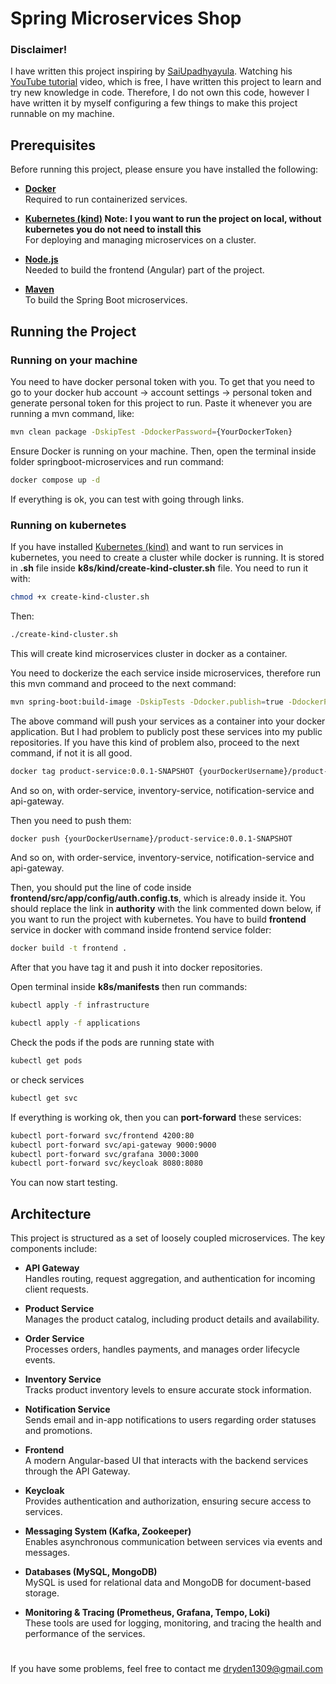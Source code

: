 # Spring Microservices Shop

### Disclaimer!
 I have written this project inspiring by [SaiUpadhyayula](https://github.com/SaiUpadhyayula). Watching his [YouTube tutorial](https://youtu.be/yn_stY3HCr8?si=YpNBuUW4a2r36nSg) video, which is free, I have written this project to learn and try new knowledge in code. Therefore, I do not own this code, however I have written it by myself configuring a few things to make this project runnable on my machine. 

## Prerequisites

Before running this project, please ensure you have installed the following:

- **[Docker](https://www.docker.com/get-started)**  
  Required to run containerized services.

- **[Kubernetes (kind)](https://kind.sigs.k8s.io/) Note: I you want to run the project on local, without kubernetes you do not need to install this**  
  For deploying and managing microservices on a cluster.

- **[Node.js](https://nodejs.org/en/)**  
  Needed to build the frontend (Angular) part of the project.

- **[Maven](https://maven.apache.org/)**  
  To build the Spring Boot microservices.


## Running the Project

### Running on your machine

You need to have docker personal token with you. To get that you need to go to your docker hub account -> account settings -> personal token and generate personal token for this project to run. Paste it whenever you are running a mvn command, like:

```bash
mvn clean package -DskipTest -DdockerPassword={YourDockerToken}
```

Ensure Docker is running on your machine. Then, open the terminal inside folder springboot-microservices and run command:

```bash
docker compose up -d
```

If everything is ok, you can test with going through links.


### Running on kubernetes

If you have installed [Kubernetes (kind)](https://kind.sigs.k8s.io/) and want to run services in kubernetes, you need to create a cluster while docker is running. It is stored in **.sh** file inside **k8s/kind/create-kind-cluster.sh** file. You need to run it with:


```bash
chmod +x create-kind-cluster.sh
```
Then:

```bash
./create-kind-cluster.sh
```

This will create kind microservices cluster in docker as a container.

You need to dockerize the each service inside microservices, therefore run this mvn command and proceed to the next command:

```bash
mvn spring-boot:build-image -DskipTests -Ddocker.publish=true -DdockerPassword={YourDockerToken}
```

The above command will push your services as a container into your docker application. But I had problem to publicly post these services into my public repositories. If you have this kind of problem also, proceed to the next command, if not it is all good.

```bash
docker tag product-service:0.0.1-SNAPSHOT {yourDockerUsername}/product-service:0.0.1-SNAPSHOT
```

And so on, with order-service, inventory-service, notification-service and api-gateway.

Then you need to push them:

```bash
docker push {yourDockerUsername}/product-service:0.0.1-SNAPSHOT
```

And so on, with order-service, inventory-service, notification-service and api-gateway.

Then, you should put the line of code inside **frontend/src/app/config/auth.config.ts**, which is already inside it. You should replace the link in **authority** with the link commented down below, if you want to run the project with kubernetes.
You have to build **frontend** service in docker with command inside frontend service folder:

```bash
docker build -t frontend .
```

After that you have tag it and push it into docker repositories.

Open terminal inside **k8s/manifests** then run commands:

```bash
kubectl apply -f infrastructure
```

```bash
kubectl apply -f applications
```

Check the pods if the pods are running state with

```bash
kubectl get pods
```

or check services

```bash
kubectl get svc
```

If everything is working ok, then you can **port-forward** these services:

```bash
kubectl port-forward svc/frontend 4200:80
kubectl port-forward svc/api-gateway 9000:9000
kubectl port-forward svc/grafana 3000:3000
kubectl port-forward svc/keycloak 8080:8080
```

You can now start testing.

## Architecture

This project is structured as a set of loosely coupled microservices. The key components include:

- **API Gateway**  
  Handles routing, request aggregation, and authentication for incoming client requests.

- **Product Service**  
  Manages the product catalog, including product details and availability.

- **Order Service**  
  Processes orders, handles payments, and manages order lifecycle events.

- **Inventory Service**  
  Tracks product inventory levels to ensure accurate stock information.

- **Notification Service**  
  Sends email and in-app notifications to users regarding order statuses and promotions.

- **Frontend**  
  A modern Angular-based UI that interacts with the backend services through the API Gateway.

- **Keycloak**  
  Provides authentication and authorization, ensuring secure access to services.

- **Messaging System (Kafka, Zookeeper)**  
  Enables asynchronous communication between services via events and messages.

- **Databases (MySQL, MongoDB)**  
  MySQL is used for relational data and MongoDB for document-based storage.

- **Monitoring & Tracing (Prometheus, Grafana, Tempo, Loki)**  
  These tools are used for logging, monitoring, and tracing the health and performance of the services.


#
#
If you have some problems, feel free to contact me 
dryden1309@gmail.com